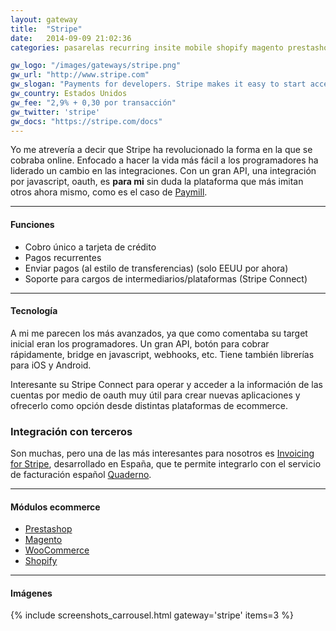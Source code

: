 ```yaml
---
layout: gateway
title:  "Stripe"
date:   2014-09-09 21:02:36
categories: pasarelas recurring insite mobile shopify magento prestashop woocommerce oneshot token

gw_logo: "/images/gateways/stripe.png"
gw_url: "http://www.stripe.com"
gw_slogan: "Payments for developers. Stripe makes it easy to start accepting credit cards on the web today."
gw_country: Estados Unidos
gw_fee: "2,9% + 0,30 por transacción"
gw_twitter: 'stripe'
gw_docs: "https://stripe.com/docs"
---
```



Yo me atrevería a decir que Stripe ha revolucionado la forma en la que se cobraba online. Enfocado a hacer la vida más fácil a los programadores ha liderado un cambio en las integraciones. Con un gran API, una integración por javascript, oauth, es **para mi** sin duda la plataforma que más imitan otros ahora mismo, como es el caso de [Paymill](/paymill/).


-------------

#### Funciones

- Cobro único a tarjeta de crédito
- Pagos recurrentes
- Enviar pagos (al estilo de transferencias) (solo EEUU por ahora)
- Soporte para cargos de intermediarios/plataformas (Stripe Connect)

-------------

#### Tecnología

A mi me parecen los más avanzados, ya que como comentaba su target inicial eran los programadores. Un gran API, botón para cobrar rápidamente, bridge en javascript, webhooks, etc. Tiene también librerías para iOS y Android.

Interesante su Stripe Connect para operar y acceder a la información de las cuentas por medio de oauth muy útil para crear nuevas aplicaciones y ofrecerlo como opción desde distintas plataformas de ecommerce.

<div class="panel panel-success">
  <div class="panel-heading">
    <h3 class="panel-title">Integración con terceros
    </h3>
  </div>
  <div class="panel-body">
    Son muchas, pero una de las más interesantes para nosotros es <a href="http://quaderno.io">Invoicing for Stripe</a>, desarrollado en España, que te permite integrarlo con el servicio de facturación español <a href="http://getquaderno.es">Quaderno</a>.
  </div>
</div>


-------------

#### Módulos ecommerce

- [Prestashop](http://addons.prestashop.com/en/payments-gateways-prestashop-modules/5199-stripe.html)
- [Magento](http://www.magentocommerce.com/magento-connect/stripe-4.html)
- [WooCommerce](http://wordpress.org/plugins/striper/)
- [Shopify](http://www.shopify.com/blog/4218622-product-update-stripe-payment-gateway-integrated)


-------------

#### Imágenes

{% include screenshots_carrousel.html gateway='stripe' items=3 %}

